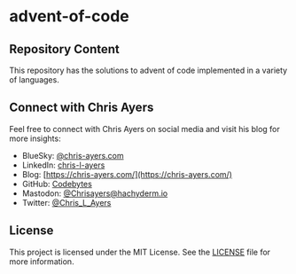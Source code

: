 # advent-of-code

## Repository Content

This repository has the solutions to advent of code implemented in a variety of languages.

## Connect with Chris Ayers

Feel free to connect with Chris Ayers on social media and visit his blog for more insights:

- BlueSky: [@chris-ayers.com](https://bsky.app/profile/chris-ayers.com)
- LinkedIn: [chris-l-ayers](https://linkedin.com/in/chris-l-ayers/)
- Blog: [https://chris-ayers.com/](https://chris-ayers.com/)
- GitHub: [Codebytes](https://github.com/codebytes)
- Mastodon: [@Chrisayers@hachyderm.io](https://hachyderm.io/@Chrisayers)
- Twitter: [@Chris_L_Ayers](https://twitter.com/Chris_L_Ayers)

## License

This project is licensed under the MIT License. See the [LICENSE](LICENSE) file for more information.
